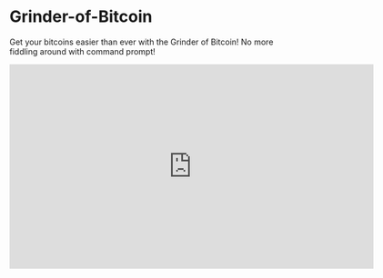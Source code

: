 # Grinder-of-Bitcoin
Get your bitcoins easier than ever with the Grinder of Bitcoin! No more fiddling around with command prompt!


<iframe width="640" height="360" src="https://www.youtube.com/embed/saqhJBy2X8M" frameborder="0" gesture="media" allowfullscreen></iframe>
